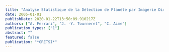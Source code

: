 ```yaml
---
title: "Analyse Statistique de la Détection de Planète par Imagerie Directe"
date: 2005-01-01
publishDate: 2020-01-22T13:50:09.910217Z
authors: ["A. Ferrari", "J. -Y. Tourneret", "C. Aime"]
publication_types: ["1"]
abstract: ""
featured: false
publication: "*GRETSI*"
---
```


